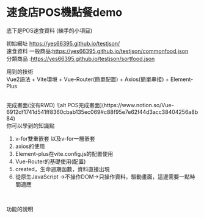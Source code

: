 # 速食店POS機點餐demo
底下是POS速食資料 (練手的小項目) 

初始網址 https://yes66395.github.io/testjson/
<br/>
速食資料
一般商品:https://yes66395.github.io/testjson/commonfood.json  <br/>
分類商品 :https://yes66395.github.io/testjson/sortfood.json

用到的技術
<br/>
Vue2語法 + Vite環境 + Vue-Router(簡單配置) + Axios(簡單串接) + Element-Plus

<br/>
完成畫面(沒有RWD)
![alt POS完成畫面](https://www.notion.so/Vue-6912df1741d541ff8360cbab135ec069#c88f95e7e62f44d3acc38404256a8b84)

<br/>
你可以學到的知識點
<br/>

1. v-for雙重嵌套 以及v-for一層嵌套
2. axios的使用 
3. Element-plus在vite.config.js的配置使用
4. Vue-Router的基礎使用(配置)
5. created，生命週期函數，資料直接出現
6. 從原生JavaScript ->不操作DOM->只操作資料，驅動畫面，這邊需要一點時間適應

<br/>

功能的說明
